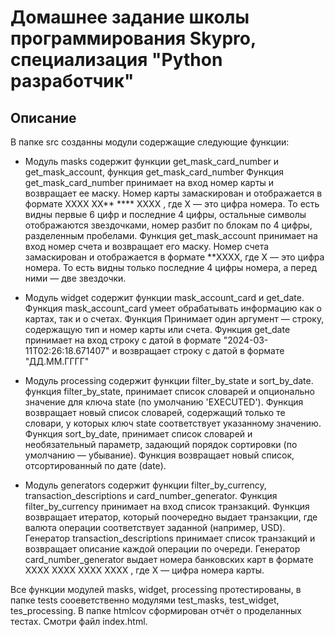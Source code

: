 # Домашнее задание школы программирования Skypro, специализация "Python разработчик"

## Описание
В папке src созданны модули содержащие следующие функции:

+ Модуль masks содержит функции get_mask_card_number и get_mask_account, функция get_mask_card_number Функция get_mask_card_number принимает на вход номер карты и возвращает ее маску. Номер карты замаскирован и отображается в формате XXXX XX** **** XXXX , где X — это цифра номера. То есть видны первые 6 цифр и последние 4 цифры, остальные символы отображаются звездочками, номер разбит по блокам по 4 цифры, разделенным пробелами. Функция get_mask_account принимает на вход номер счета и возвращает его маску. Номер счета замаскирован и отображается в формате **XXXX, где X — это цифра номера. То есть видны только последние 4 цифры номера, а перед ними — две звездочки. 

+ Модуль widget содержит функции mask_account_card и get_date. Функция mask_account_card умеет обрабатывать информацию как о картах, так и о счетах. Функция Принимает один аргумент — строку, содержащую тип и номер карты или счета. Функция get_date принимает на вход строку с датой в формате "2024-03-11T02:26:18.671407" и возвращает строку с датой в формате "ДД.ММ.ГГГГ"

+ Модуль processing содержит функции filter_by_state и sort_by_date. функция filter_by_state, принимает список словарей и опционально значение для ключа state (по умолчанию 'EXECUTED'). Функция возвращает новый список словарей, содержащий только те словари, у которых ключ state соответствует указанному значению. Функция sort_by_date, принимает список словарей и необязательный параметр, задающий порядок сортировки (по умолчанию — убывание). Функция возвращает новый список, отсортированный по дате (date).
+ Модуль generators содержит функции filter_by_currency, transaction_descriptions и card_number_generator. Функция filter_by_currency принимает на вход список транзакций. Функция возвращает итератор, который поочередно выдает транзакции, где валюта операции соответствует заданной (например, USD). Генератор transaction_descriptions принимает список транзакций и возвращает описание каждой операции по очереди. Генератор card_number_generator выдает номера банковских карт в формате XXXX XXXX XXXX XXXX , где X — цифра номера карты.

Все функции модулей masks, widget, processing протестированы, в папке tests сооеветственно модулями test_masks, test_widget, tes_processing. В папке htmlcov сформирован отчёт о проделанных тестах. Смотри файл index.html.